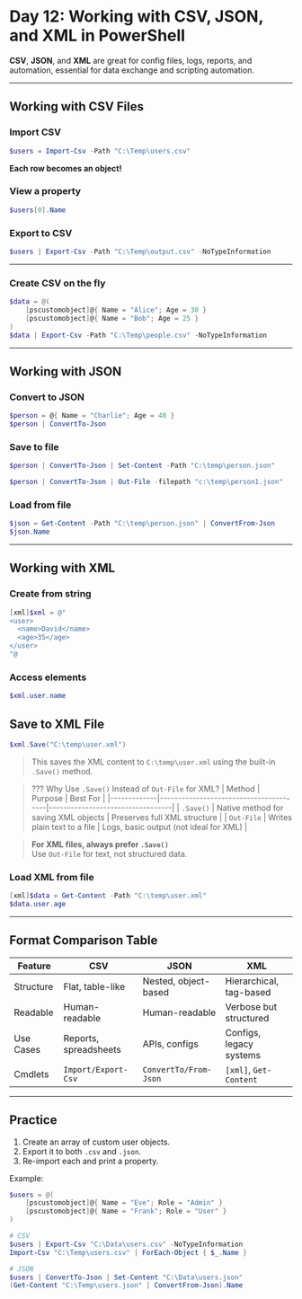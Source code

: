 # Day 12: Working with CSV, JSON, and XML in PowerShell

**CSV**, **JSON**, and **XML** are great for config files, logs, reports, and automation, essential for data exchange and scripting automation.

---

## Working with CSV Files

### Import CSV

```powershell
$users = Import-Csv -Path "C:\Temp\users.csv"
```

**Each row becomes an object!**

### View a property

```powershell
$users[0].Name
```

### Export to CSV

```powershell
$users | Export-Csv -Path "C:\Temp\output.csv" -NoTypeInformation
```

---

### Create CSV on the fly

```powershell
$data = @(
    [pscustomobject]@{ Name = "Alice"; Age = 30 }
    [pscustomobject]@{ Name = "Bob"; Age = 25 }
)
$data | Export-Csv -Path "C:\Temp\people.csv" -NoTypeInformation
```

---

## Working with JSON

### Convert to JSON

```powershell
$person = @{ Name = "Charlie"; Age = 40 }
$person | ConvertTo-Json
```

### Save to file

```powershell
$person | ConvertTo-Json | Set-Content -Path "C:\temp\person.json"

$person | ConvertTo-Json | Out-File -filepath "c:\temp\person1.json"
```

### Load from file

```powershell
$json = Get-Content -Path "C:\temp\person.json" | ConvertFrom-Json
$json.Name
```

---

## Working with XML

### Create from string

```powershell
[xml]$xml = @"
<user>
  <name>David</name>
  <age>35</age>
</user>
"@
```

### Access elements

```powershell
$xml.user.name
```

## Save to XML File

```powershell
$xml.Save("C:\temp\user.xml")
```

> This saves the XML content to `C:\temp\user.xml` using the built-in `.Save()` method.

> ??? Why Use `.Save()` Instead of `Out-File` for XML?
> | Method      | Purpose                                | Best For                        |
> |-------------|----------------------------------------|----------------------------------|
> | `.Save()`   | Native method for saving XML objects   | Preserves full XML structure     |
> | `Out-File`  | Writes plain text to a file            | Logs, basic output (not ideal for XML) |


>  **For XML files, always prefer `.Save()`**  
>  Use `Out-File` for text, not structured data.

### Load XML from file

```powershell
[xml]$data = Get-Content -Path "C:\temp\user.xml"
$data.user.age
```

---

## Format Comparison Table

| Feature     | CSV                         | JSON                        | XML                        |
|-------------|-----------------------------|-----------------------------|----------------------------|
| Structure   | Flat, table-like            | Nested, object-based        | Hierarchical, tag-based   |
| Readable    | Human-readable              | Human-readable              | Verbose but structured     |
| Use Cases   | Reports, spreadsheets       | APIs, configs               | Configs, legacy systems    |
| Cmdlets     | `Import/Export-Csv`         | `ConvertTo/From-Json`       | `[xml]`, `Get-Content`     |

---

## Practice

1. Create an array of custom user objects.
2. Export it to both `.csv` and `.json`.
3. Re-import each and print a property.

Example:

```powershell
$users = @(
    [pscustomobject]@{ Name = "Eve"; Role = "Admin" }
    [pscustomobject]@{ Name = "Frank"; Role = "User" }
)

# CSV
$users | Export-Csv "C:\Data\users.csv" -NoTypeInformation
Import-Csv "C:\Temp\users.csv" | ForEach-Object { $_.Name }

# JSON
$users | ConvertTo-Json | Set-Content "C:\Data\users.json"
(Get-Content "C:\Temp\users.json" | ConvertFrom-Json).Name
```


